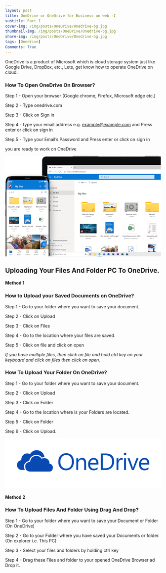 ```yaml
---
layout: post
title: OneDrive or OneDrive for Business on web -I
subtitle: Part I
cover-img: /img/posts/OneDrive/Onedrive-bg.jpg
thumbnail-img: /img/posts/OneDrive/Onedrive-bg.jpg
share-img: /img/posts/OneDrive/Onedrive-bg.jpg
tags: [Onedrive]
Comments: True
---
```

OneDrive is a product of Microsoft which is cloud storage system just like Google Drive, DropBox, etc.,  Lets, get know how to operate OneDrive on cloud.

### How To Open OneDrive On Browser?

Step 1 - Open your browser (Google chrome, Firefox, Microsoft edge etc.)

Step 2 - Type onedrive.com 

Step 3 - Click on Sign in

Step 4 - type your email address e.g. example@example.com and Press enter or click on sign in

Step 5 - Type your Email’s Password and Press enter or click on sign in  

you are ready to work on OneDrive

![Onedrive](/img/posts/OneDrive/Onedriveimage.png)

## Uploading Your Files And Folder PC To OneDrive.

#### Method 1 

### How to Upload your Saved Documents on OneDrive?

Step 1 - Go to your folder where you want to save your document.

Step 2 - Click on Upload

Step 3 - Click on Files

Step 4 - Go to the location where your files are saved.

Step 5 - Click on file  and click on open

_If you have multiple files, then click on file and hold ctrl key on your keyboard and click on files then click on open._

### How To Upload Your Folder On OneDrive?

Step 1 - Go to your folder where you want to save your document.

Step 2 - Click on Upload

Step 3 - Click on Folder

Step 4 - Go to the location where is your Folders are located.

Step 5 - Click on Folder

Step 6 - Click on Upload.

![Onedrive](/img/posts/OneDrive/OneDrive-Logo.png)

#### Method 2

### How To Upload Files And Folder Using Drag And Drop?

Step 1 -  Go to your folder where you want to save your Document or Folder  (On OneDrive)

Step 2 - Go to your Folder where you have saved your Documents or folder. (On explorer i.e. This PC)

Step 3 - Select your files and folders by holding ctrl key 

Step 4 - Drag these Files and folder to your opened OneDrive Browser ad Drop it.